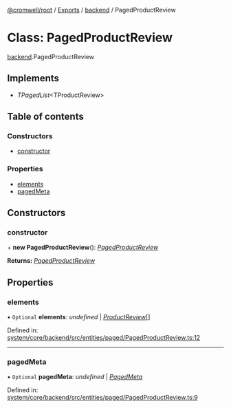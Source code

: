 [@cromwell/root](../README.md) / [Exports](../modules.md) / [backend](../modules/backend.md) / PagedProductReview

# Class: PagedProductReview

[backend](../modules/backend.md).PagedProductReview

## Implements

* *TPagedList*<TProductReview\>

## Table of contents

### Constructors

- [constructor](backend.pagedproductreview.md#constructor)

### Properties

- [elements](backend.pagedproductreview.md#elements)
- [pagedMeta](backend.pagedproductreview.md#pagedmeta)

## Constructors

### constructor

\+ **new PagedProductReview**(): [*PagedProductReview*](backend.pagedproductreview.md)

**Returns:** [*PagedProductReview*](backend.pagedproductreview.md)

## Properties

### elements

• `Optional` **elements**: *undefined* \| [*ProductReview*](backend.productreview.md)[]

Defined in: [system/core/backend/src/entities/paged/PagedProductReview.ts:12](https://github.com/CromwellCMS/Cromwell/blob/ccdbdd0/system/core/backend/src/entities/paged/PagedProductReview.ts#L12)

___

### pagedMeta

• `Optional` **pagedMeta**: *undefined* \| [*PagedMeta*](backend.pagedmeta.md)

Defined in: [system/core/backend/src/entities/paged/PagedProductReview.ts:9](https://github.com/CromwellCMS/Cromwell/blob/ccdbdd0/system/core/backend/src/entities/paged/PagedProductReview.ts#L9)
